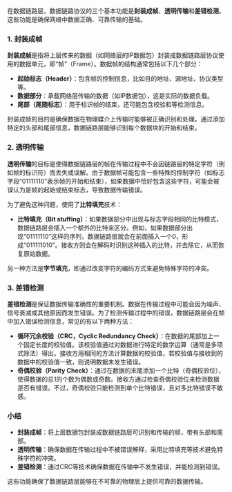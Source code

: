 在数据链路层，数据链路协议的三个基本功能是**封装成帧**、**透明传输**和**差错检测**。这些功能是确保网络中数据正确、可靠传输的基础。

### 1. **封装成帧**

**封装成帧**是指将上层传来的数据（如网络层的IP数据包）封装成数据链路层协议使用的数据单元，即“帧”（Frame）。数据帧的结构通常包括以下几个部分：

- **起始标志（Header）**：包含帧的控制信息，比如目的地址、源地址、协议类型等。
- **数据部分**：承载网络层传输的数据（如IP数据包），这是实际的数据负载。
- **尾部（尾随标志）**：用于标识帧的结束，还可能包含校验和等检测信息。

封装成帧的目的是确保数据在物理媒介上传输时能够被正确识别和处理。通过添加特定的头部和尾部信息，数据链路层能够识别每个数据块的开始和结束。

### 2. **透明传输**

**透明传输**的目标是使得数据链路层的帧在传输过程中不会因链路层的特定字符（例如帧的标识符）而丢失或误解。由于数据帧可能包含一些特殊的控制字符（如标志字段“01111110”表示帧的开始和结束），如果数据中恰好包含这些字符，可能会被误认为是帧的起始或结束标志，导致数据传输错误。

为了避免这种问题，使用了**比特填充**技术：

- **比特填充（Bit stuffing）**：如果数据部分中出现与标志字段相同的比特模式，数据链路层会插入一个额外的比特来区分。例如，如果数据部分出现“01111110”这样的序列，数据链路层就会在前面插入一个0，形成“011111010”。接收方则会在解码时识别这种插入的比特，并去除它，从而恢复原始数据。

另一种方法是**字节填充**，即通过改变字符的编码方式来避免特殊字符的冲突。

### 3. **差错检测**

**差错检测**是保证数据传输准确性的重要机制。数据在传输过程中可能会因为噪声、信号衰减或其他原因而发生错误。为了检测传输过程中的错误，数据链路层会在帧中加入错误检测信息，常见的有以下两种方法：

- **循环冗余校验（CRC，Cyclic Redundancy Check）**：在数据的尾部加上一个固定长度的校验值。该校验值通过对数据进行特定的数学运算（通常是多项式除法）得出。接收方用相同的方法计算数据的校验值，若校验值与接收到的数据中的校验值一致，则说明数据未发生错误。
- **奇偶校验（Parity Check）**：通过在数据的末尾添加一个比特（奇偶校验位），使得数据的总1的个数为偶数或奇数。接收方通过检查奇偶校验位来检测数据是否有错误。不过，奇偶校验只能检测到单个比特错误，且对多比特错误不敏感。

### 小结

- **封装成帧**：将上层数据包封装成数据链路层可识别和传输的帧，带有头部和尾部。
- **透明传输**：确保数据在传输过程中不被错误解释，采用比特填充等技术避免特殊字符的冲突。
- **差错检测**：通过CRC等技术确保数据在传输中不发生错误，并能检测到错误。

这些功能确保了数据链路层能够在不可靠的物理层上提供可靠的数据传输。